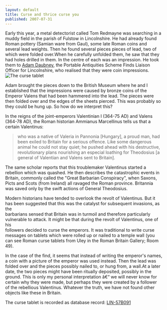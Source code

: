 ```yaml
---
layout: default
title: Curse and thrice curse you 
published: 2007-07-31
---
```


Early this year, a metal detectorist called Tom Redmayne was searching in a muddy field in the parish of Fulstow in Lincolnshire. He had already found Roman pottery (Samian ware from Gaul), some late Roman coins and several lead weights. Then he found several pieces pieces of lead, two of which were folded over.When he carefully unfolded them, he saw that they had holes drilled in them. In the centre of each was an impression. He took them to [Adam Daubney](https://finds.org.uk/people/profile.php?personID=61), the Portable Antiquities Scheme Finds Liaison Officer for Lincolnshire, who realised that they were coin impressions.![The curse tablet](https://finds.org.uk/wordpress/wp-content/uploads/2007/07/image.gif)

Adam brought the pieces down to the British Museum where he and I established that the impressions were caused by bronze coins of the Emperor Valens that had been hammered into the lead. The pieces were then folded over and the edges of the sheets pierced. This was probably so they could be hung up. So how do we interpret this?

In the reigns of the joint-emperors Valentinian I (364-75 AD) and Valens (364-78 AD), the Roman historian Ammianus Marcellinus tells us that a certain Valentinus:

> who was a native of Valeria in Pannonia \[Hungary\], a proud man, had been exiled to Britain for a serious offence. Like some dangerous animal he could not stay quiet; he pushed ahead with his destructive, revolutionary plans nourishing an especial loathing for Theodosius \[a general of Valentian and Valens sent to Britain\].

The same scholar reports that this troublemaker Valentinus started a rebellion which was quashed. He then describes the catastrophic events in Britain, commonly called the "Great Barbarian Conspiracy", when Saxons, Picts and Scots (from Ireland) all ravaged the Roman province. Britannia was saved only by the swift actions of General Theodosius.

Modern historians have tended to overlook the revolt of Valentinus. But it has been suggested that this was the catalyst for subsequent invasions, as the  
barbarians sensed that Britain was in turmoil and therefore particularly vulnerable to attack. It might be that during the revolt of Valentinus, one of his  
followers decided to curse the emperors. It was traditional to write curse messages on tablets which were rolled up or nailed to a temple wall (you can see Roman curse tablets from Uley in the Roman Britain Gallery; Room 49).

In the case of the find, it seems that instead of writing the emperor's names, a coin with a picture of the emperor was used instead. Then the lead was folded over and the pieces possibly nailed to, or hung from, a wall.At a later date, the two pieces might have been ritually deposited, possibly in the ground. This is only my personal interpretation â€“ we will never know for certain why they were made, but perhaps they were created by a follower of the rebellious Valentinus. Whatever the truth, we have not found other objects like these in Britain.

The curse tablet is recorded as database record: [LIN-57B091](http://www.findsdatabase.org.uk/hms/pas_obj.php?type=finds&id=00145F57D9601966)